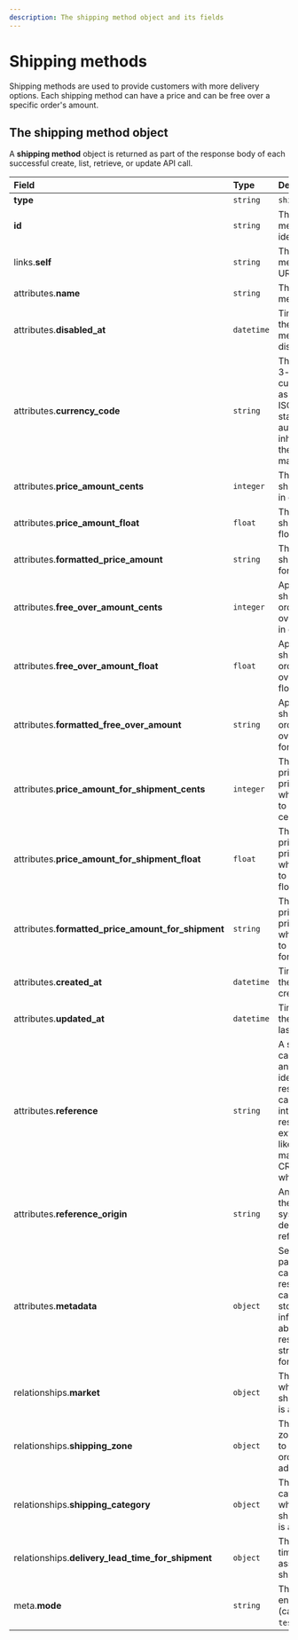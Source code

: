 ```yaml
---
description: The shipping method object and its fields
---
```


# Shipping methods

Shipping methods are used to provide customers with more delivery options. Each shipping method can have a price and can be free over a specific order's amount.

## The shipping method object

A **shipping method** object is returned as part of the response body of each successful create, list, retrieve, or update API call.

| Field | Type | Description |
| :--- | :--- | :--- |
| **type** | `string` | `shipping_methods` |
| **id** | `string` | The shipping method unique identifier |
| links.**self** | `string` | The shipping method endpoint URL |
| attributes.**name** | `string` | The shipping method's name |
| attributes.**disabled\_at** | `datetime` | Time at which the shipping method was disabled. |
| attributes.**currency\_code** | `string` | The international 3-letter currency code as defined by the ISO 4217 standard, automatically inherited from the associated market. |
| attributes.**price\_amount\_cents** | `integer` | The price of this shipping method, in cents. |
| attributes.**price\_amount\_float** | `float` | The price of this shipping method, float. |
| attributes.**formatted\_price\_amount** | `string` | The price of this shipping method, formatted. |
| attributes.**free\_over\_amount\_cents** | `integer` | Apply free shipping if the order amount is over this value, in cents. |
| attributes.**free\_over\_amount\_float** | `float` | Apply free shipping if the order amount is over this value, float. |
| attributes.**formatted\_free\_over\_amount** | `string` | Apply free shipping if the order amount is over this value, formatted. |
| attributes.**price\_amount\_for\_shipment\_cents** | `integer` | The calculated price \(zero or price amount\) when associated to a shipment, in cents. |
| attributes.**price\_amount\_for\_shipment\_float** | `float` | The calculated price \(zero or price amount\) when associated to a shipment, float. |
| attributes.**formatted\_price\_amount\_for\_shipment** | `string` | The calculated price \(zero or price amount\) when associated to a shipment, formatted. |
| attributes.**created\_at** | `datetime` | Time at which the resource was created. |
| attributes.**updated\_at** | `datetime` | Time at which the resource was last updated. |
| attributes.**reference** | `string` | A string that you can use to add any external identifier to the resource. This can be useful for integrating the resource to an external system, like an ERP, a marketing tool, a CRM, or whatever. |
| attributes.**reference\_origin** | `string` | Any identifier of the third party system that defines the reference code |
| attributes.**metadata** | `object` | Set of key-value pairs that you can attach to the resource. This can be useful for storing additional information about the resource in a structured format. |
| relationships.**market** | `object` | The market where this shipping method is available. |
| relationships.**shipping\_zone** | `object` | The shipping zone that is used to match the order shipping address. |
| relationships.**shipping\_category** | `object` | The shipping category for which this shipping method is available. |
| relationships.**delivery\_lead\_time\_for\_shipment** | `object` | The delivery lead time for the associated shipment. |
| meta.**mode** | `string` | The resource environment \(can be one of `test` or `live`\) |

